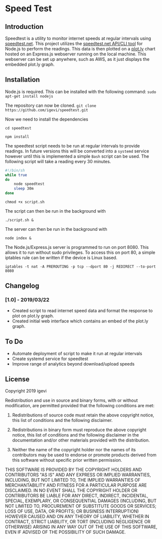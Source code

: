 # Speed Test

## Introduction

Speedtest is a utility to monitor internet speeds at regular intervals using [speedtest.net](https://speetest.net). 
This project utilizes the [speedtest.net API/CLI tool](https://www.npmjs.com/package/speedtest-net) for Node.js to perform the readings.
This data is then plotted on a [plot.ly](https://plot.ly/) chart hosted on an Express.js webserver running on the local machine.
This webserver can be set up anywhere, such as AWS, as it just displays the embedded plot.ly graph.  

## Installation

Node.js is required. This can be installed with the following command:
`sudo apt-get install nodejs`

The repository can now be cloned.
`git clone https://github.com/igevi/speedtest.git`

Now we need to install the dependencies

`cd speedtest`

`npm install`

The speedtest script needs to be run at regular intervals to provide readings.
In future versions this will be converted into a `systemd` service however until this is implemented
a simple `Bash` script can be used.
The following script will take a reading every 30 minutes.
```bash
#!/bin/sh
while true
do
	node speedtest
	sleep 30m
done
```

`chmod +x script.sh`

The script can then be run in the background with

`./script.sh &`

The server can then be run in the background with

`node index &`

The Node.js/Express.js server is programmed to run on port 8080. This allows it to run without sudo privileges.
To access this on port 80, a simple iptables rule can be written if the device is Linux based.

`iptables -t nat -A PREROUTING -p tcp --dport 80 -j REDIRECT --to-port 8080`

## Changelog

### [1.0] - 2019/03/22
- Created script to read internet speed data and format the response to plot on plot.ly graph.
- Created initial web interface which contains an embed of the plot.ly graph.

## To Do
- Automate deployment of script to make it run at regular intervals
- Create systemd service for speedtest
- Improve range of analytics beyond download/upload speeds

## License

Copyright 2019 igevi

Redistribution and use in source and binary forms, with or without modification, are permitted provided that the following conditions are met:

1. Redistributions of source code must retain the above copyright notice, this list of conditions and the following disclaimer.

2. Redistributions in binary form must reproduce the above copyright notice, this list of conditions and the following disclaimer in the documentation and/or other materials provided with the distribution.

3. Neither the name of the copyright holder nor the names of its contributors may be used to endorse or promote products derived from this software without specific prior written permission.

THIS SOFTWARE IS PROVIDED BY THE COPYRIGHT HOLDERS AND CONTRIBUTORS "AS IS" AND ANY EXPRESS OR IMPLIED WARRANTIES, INCLUDING, BUT NOT LIMITED TO, THE IMPLIED WARRANTIES OF MERCHANTABILITY AND FITNESS FOR A PARTICULAR PURPOSE ARE DISCLAIMED. IN NO EVENT SHALL THE COPYRIGHT HOLDER OR CONTRIBUTORS BE LIABLE FOR ANY DIRECT, INDIRECT, INCIDENTAL, SPECIAL, EXEMPLARY, OR CONSEQUENTIAL DAMAGES (INCLUDING, BUT NOT LIMITED TO, PROCUREMENT OF SUBSTITUTE GOODS OR SERVICES; LOSS OF USE, DATA, OR PROFITS; OR BUSINESS INTERRUPTION) HOWEVER CAUSED AND ON ANY THEORY OF LIABILITY, WHETHER IN CONTRACT, STRICT LIABILITY, OR TORT (INCLUDING NEGLIGENCE OR OTHERWISE) ARISING IN ANY WAY OUT OF THE USE OF THIS SOFTWARE, EVEN IF ADVISED OF THE POSSIBILITY OF SUCH DAMAGE.